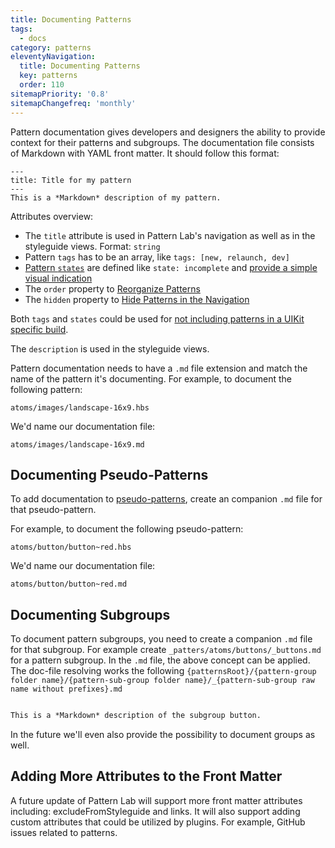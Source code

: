 ```yaml
---
title: Documenting Patterns
tags:
  - docs
category: patterns
eleventyNavigation:
  title: Documenting Patterns
  key: patterns
  order: 110
sitemapPriority: '0.8'
sitemapChangefreq: 'monthly'
---
```


Pattern documentation gives developers and designers the ability to provide context for their patterns and subgroups. The documentation file consists of Markdown with YAML front matter. It should follow this format:

```
---
title: Title for my pattern
---
This is a *Markdown* description of my pattern.
```

Attributes overview:
* The `title` attribute is used in Pattern Lab's navigation as well as in the styleguide views. Format: `string`
* Pattern `tags` has to be an array, like `tags: [new, relaunch, dev]`
* [Pattern `states`](/docs/using-pattern-states/) are defined like `state: incomplete` and [provide a simple visual indication](/docs/using-pattern-states/)
* The `order` property to [Reorganize Patterns](/docs/reorganizing-patterns/)
* The `hidden` property to [Hide Patterns in the Navigation](/docs/hiding-patterns-in-the-navigation/)

Both `tags` and `states` could be used for [not including patterns in a UIKit specific build](/docs/editing-the-configuration-options/#heading-uikits).

The `description` is used in the styleguide views.

Pattern documentation needs to have a `.md` file extension and match the name of the pattern it's documenting. For example, to document the following pattern:

    atoms/images/landscape-16x9.hbs

We'd name our documentation file:

    atoms/images/landscape-16x9.md

## Documenting Pseudo-Patterns

To add documentation to [pseudo-patterns](/docs/using-pseudo-patterns/), create an companion `.md` file for that pseudo-pattern.

For example, to document the following pseudo-pattern:

```
atoms/button/button~red.hbs
```

We'd name our documentation file:

```
atoms/button/button~red.md
```

## Documenting Subgroups


To document pattern subgroups, you need to create a companion `.md` file for that subgroup. For example create `_patters/atoms/buttons/_buttons.md` for a pattern subgroup. In the `.md` file, the above concept can be applied. The doc-file resolving works the following `{patternsRoot}/{pattern-group folder name}/{pattern-sub-group folder name}/_{pattern-sub-group raw name without prefixes}.md`


```markdown

This is a *Markdown* description of the subgroup button.
```

In the future we'll even also provide the possibility to document groups as well.

## Adding More Attributes to the Front Matter

A future update of Pattern Lab will support more front matter attributes including: excludeFromStyleguide and links.
It will also support adding custom attributes that could be utilized by plugins. For example, GitHub issues related to patterns.
